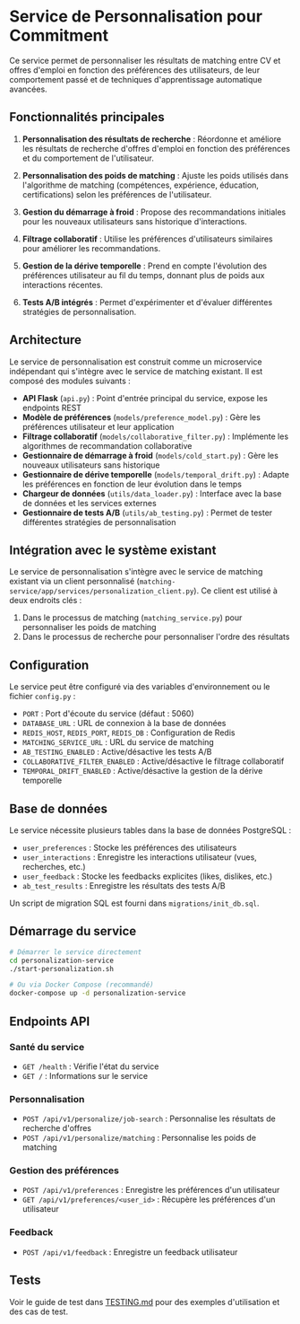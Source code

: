 # Service de Personnalisation pour Commitment

Ce service permet de personnaliser les résultats de matching entre CV et offres d'emploi en fonction des préférences des utilisateurs, de leur comportement passé et de techniques d'apprentissage automatique avancées.

## Fonctionnalités principales

1. **Personnalisation des résultats de recherche** : Réordonne et améliore les résultats de recherche d'offres d'emploi en fonction des préférences et du comportement de l'utilisateur.

2. **Personnalisation des poids de matching** : Ajuste les poids utilisés dans l'algorithme de matching (compétences, expérience, éducation, certifications) selon les préférences de l'utilisateur.

3. **Gestion du démarrage à froid** : Propose des recommandations initiales pour les nouveaux utilisateurs sans historique d'interactions.

4. **Filtrage collaboratif** : Utilise les préférences d'utilisateurs similaires pour améliorer les recommandations.

5. **Gestion de la dérive temporelle** : Prend en compte l'évolution des préférences utilisateur au fil du temps, donnant plus de poids aux interactions récentes.

6. **Tests A/B intégrés** : Permet d'expérimenter et d'évaluer différentes stratégies de personnalisation.

## Architecture

Le service de personnalisation est construit comme un microservice indépendant qui s'intègre avec le service de matching existant. Il est composé des modules suivants :

- **API Flask** (`api.py`) : Point d'entrée principal du service, expose les endpoints REST
- **Modèle de préférences** (`models/preference_model.py`) : Gère les préférences utilisateur et leur application
- **Filtrage collaboratif** (`models/collaborative_filter.py`) : Implémente les algorithmes de recommandation collaborative
- **Gestionnaire de démarrage à froid** (`models/cold_start.py`) : Gère les nouveaux utilisateurs sans historique
- **Gestionnaire de dérive temporelle** (`models/temporal_drift.py`) : Adapte les préférences en fonction de leur évolution dans le temps
- **Chargeur de données** (`utils/data_loader.py`) : Interface avec la base de données et les services externes
- **Gestionnaire de tests A/B** (`utils/ab_testing.py`) : Permet de tester différentes stratégies de personnalisation

## Intégration avec le système existant

Le service de personnalisation s'intègre avec le service de matching existant via un client personnalisé (`matching-service/app/services/personalization_client.py`). Ce client est utilisé à deux endroits clés :

1. Dans le processus de matching (`matching_service.py`) pour personnaliser les poids de matching
2. Dans le processus de recherche pour personnaliser l'ordre des résultats

## Configuration

Le service peut être configuré via des variables d'environnement ou le fichier `config.py` :

- `PORT` : Port d'écoute du service (défaut : 5060)
- `DATABASE_URL` : URL de connexion à la base de données
- `REDIS_HOST`, `REDIS_PORT`, `REDIS_DB` : Configuration de Redis
- `MATCHING_SERVICE_URL` : URL du service de matching
- `AB_TESTING_ENABLED` : Active/désactive les tests A/B
- `COLLABORATIVE_FILTER_ENABLED` : Active/désactive le filtrage collaboratif
- `TEMPORAL_DRIFT_ENABLED` : Active/désactive la gestion de la dérive temporelle

## Base de données

Le service nécessite plusieurs tables dans la base de données PostgreSQL :

- `user_preferences` : Stocke les préférences des utilisateurs
- `user_interactions` : Enregistre les interactions utilisateur (vues, recherches, etc.)
- `user_feedback` : Stocke les feedbacks explicites (likes, dislikes, etc.)
- `ab_test_results` : Enregistre les résultats des tests A/B

Un script de migration SQL est fourni dans `migrations/init_db.sql`.

## Démarrage du service

```bash
# Démarrer le service directement
cd personalization-service
./start-personalization.sh

# Ou via Docker Compose (recommandé)
docker-compose up -d personalization-service
```

## Endpoints API

### Santé du service
- `GET /health` : Vérifie l'état du service
- `GET /` : Informations sur le service

### Personnalisation
- `POST /api/v1/personalize/job-search` : Personnalise les résultats de recherche d'offres
- `POST /api/v1/personalize/matching` : Personnalise les poids de matching

### Gestion des préférences
- `POST /api/v1/preferences` : Enregistre les préférences d'un utilisateur
- `GET /api/v1/preferences/<user_id>` : Récupère les préférences d'un utilisateur

### Feedback
- `POST /api/v1/feedback` : Enregistre un feedback utilisateur

## Tests

Voir le guide de test dans [TESTING.md](TESTING.md) pour des exemples d'utilisation et des cas de test.
